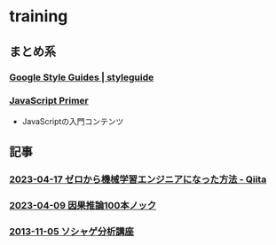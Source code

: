 
# training

## まとめ系

### [Google Style Guides | styleguide](https://google.github.io/styleguide)

### [JavaScript Primer](https://jsprimer.net/)

- JavaScriptの入門コンテンツ

## 記事

### [2023-04-17 ゼロから機械学習エンジニアになった方法 - Qiita](https://qiita.com/iws_/items/a3de3524726760751f2f)

### [2023-04-09 因果推論100本ノック](https://zenn.dev/s1ok69oo/articles/909ca2e858f43c)

### [2013-11-05 ソシャゲ分析講座](https://analytics.hatenadiary.com/entry/20131105/p1)